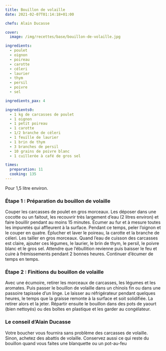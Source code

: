 ```yaml
---
title: Bouillon de volaille
date: 2021-02-07T01:14:18+01:00

chefs: Alain Ducasse

cover:
  image: /img/recettes/base/bouillon-de-volaille.jpg

ingredients: 
  - poulet
  - oignon
  - poireau
  - carotte
  - céleri
  - laurier
  - thym
  - persil
  - poivre
  - sel

ingredients_pax: 4

ingredients0:
  - 1 kg de carcasses de poulet
  - 1 oignon
  - 1 petit poireau
  - 1 carotte
  - 1/2 branche de céleri
  - 1 feuille de laurier
  - 1 brin de thym
  - 3 branches de persil
  - 10 grains de poivre blanc
  - 1 cuillerée à café de gros sel

times:
  preparation: 11
  cooking: 135
---
```


Pour 1,5 litre environ.

### Étape 1 : Préparation du bouillon de volaille
Couper les carcasses de poulet en gros morceaux. Les déposer dans une cocotte ou un faitout, les recouvrir très largement d’eau (2 litres environ) et faire bouillir pendant au moins 15 minutes. Écumer au fur et à mesure toutes les impuretés qui affleurent à la surface. Pendant ce temps, peler l’oignon et le couper en quatre. Éplucher et laver le poireau, la carotte et la branche de céleri. Les tailler en gros morceaux. Quand l’eau de cuisson des carcasses est claire, ajouter ces légumes, le laurier, le brin de thym, le persil, le poivre blanc et le gros sel. Attendre que l’ébullition revienne puis baisser le feu et cuire à frémissements pendant 2 bonnes heures. Continuer d’écumer de temps en temps.

### Étape 2 : Finitions du bouillon de volaille
Avec une écumoire, retirer les morceaux de carcasses, les légumes et les aromates. Puis passer le bouillon de volaille dans un chinois fin ou dans une passoire tapissée d’un linge. Le laisser au réfrigérateur pendant quelques heures, le temps que la graisse remonte à la surface et soit solidifiée. La retirer alors et la jeter. Répartir ensuite le bouillon dans des pots de yaourt (bien nettoyés) ou des boîtes en plastique et les garder au congélateur.

### Le conseil d’Alain Ducasse
Votre boucher vous fournira sans problème des carcasses de volaille. Sinon, achetez des abattis de volaille. Conservez aussi ce qui reste du bouillon quand vous faites une blanquette ou un pot-au-feu


